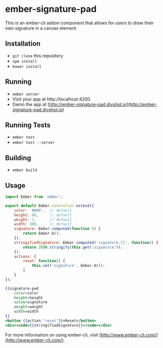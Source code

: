 # ember-signature-pad

This is an ember-cli addon component that allows for users to draw their own signature in a canvas element.

## Installation

* `git clone` this repository
* `npm install`
* `bower install`

## Running

* `ember server`
* Visit your app at http://localhost:4200.
* Demo the app at [http://ember-signature-pad.divshot.io](http://ember-signature-pad.divshot.io)

## Running Tests

* `ember test`
* `ember test --server`

## Building

* `ember build`

## Usage

```javascript
import Ember from 'ember';

export default Ember.Controller.extend({
    color: '#008',  // default
    height: 68,     // default
    weight: 1,      // default
    width: 386,     // default
    signature: Ember.computed(function () {
        return Ember.A();
    }),
    stringifiedSignature: Ember.computed('signature.[]', function() {
        return JSON.stringify(this.get('signature'));
    }),
    actions: {
        reset: function() {
            this.set('signature', Ember.A());
        }
    }
});

```

```handlebars
{{signature-pad
    color=color
    height=height
    value=signature
    weight=weight
    width=width
}}
<button {{action "reset"}}>Reset</button>
<div><code>{{stringifiedSignature}}</code></div>
```

For more information on using ember-cli, visit [http://www.ember-cli.com/](http://www.ember-cli.com/).
